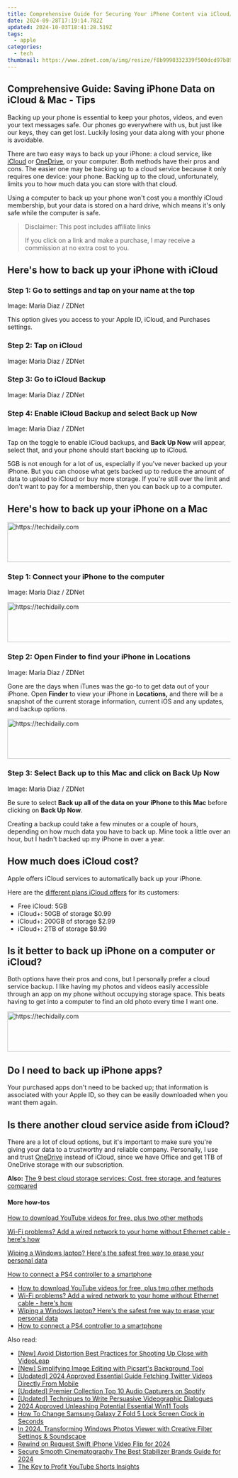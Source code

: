 ```yaml
---
title: Comprehensive Guide for Securing Your iPhone Content via iCloud/Mac Backup Techniques | ZDNet
date: 2024-09-28T17:19:14.782Z
updated: 2024-10-03T18:41:28.519Z
tags:
  - apple
categories:
  - tech
thumbnail: https://www.zdnet.com/a/img/resize/f8b9990332339f500dcd97b895a93b0a014249d8/2022/06/14/6210dbe6-6416-4bbd-9630-da467ec76f68/plug-in-iphone.jpg?width=278&height=156&fit=crop&auto=webp
---
```


## Comprehensive Guide: Saving iPhone Data on iCloud & Mac - Tips

Backing up your phone is essential to keep your photos, videos, and even your text messages safe. Our phones go everywhere with us, but just like our keys, they can get lost. Luckily losing your data along with your phone is avoidable. 

There are two easy ways to back up your iPhone: a cloud service, like [iCloud](https://apple.sjv.io/c/159047/435031/7613?&sharedId=zdnet&u=https%3A%2F%2Fwww.apple.com%2Ficloud%2F&subId1=zd-%5F%5FCOM%5FCLICK%5FID%5F%5F-dtp) or [OneDrive](https://www.microsoft.com/en-us/microsoft-365/onedrive/online-cloud-storage), or your computer. Both methods have their pros and cons. The easier one may be backing up to a cloud service because it only requires one device: your phone. Backing up to the cloud, unfortunately, limits you to how much data you can store with that cloud. 

Using a computer to back up your phone won't cost you a monthly iCloud membership, but your data is stored on a hard drive, which means it's only safe while the computer is safe. 

>  Disclaimer: This post includes affiliate links
>
>  If you click on a link and make a purchase, I may receive a commission at no extra cost to you.
>

## Here's how to back up your iPhone with iCloud

### Step 1: Go to settings and tap on your name at the top

Image: Maria Diaz / ZDNet

This option gives you access to your Apple ID, iCloud, and Purchases settings. 

### Step 2: Tap on iCloud

Image: Maria Diaz / ZDNet

### Step 3: Go to iCloud Backup

Image: Maria Diaz / ZDNet

### Step 4: Enable iCloud Backup and select Back up Now

Image: Maria Diaz / ZDNet

Tap on the toggle to enable iCloud backups, and **Back Up Now** will appear, select that, and your phone should start backing up to iCloud.

5GB is not enough for a lot of us, especially if you've never backed up your iPhone. But you can choose what gets backed up to reduce the amount of data to upload to iCloud or buy more storage. If you're still over the limit and don't want to pay for a membership, then you can back up to a computer.

## Here's how to back up your iPhone on a Mac

<!-- affiliate ads begin -->
<a href="https://zebaoaffiliateprogram.pxf.io/c/5597632/2137975/21526" target="_top" id="2137975">
  <img src="//a.impactradius-go.com/display-ad/21526-2137975" border="0" alt="https://techidaily.com" width="728" height="90"/>
</a>
<img height="0" width="0" src="https://zebaoaffiliateprogram.pxf.io/i/5597632/2137975/21526" style="position:absolute;visibility:hidden;" border="0" />
<!-- affiliate ads end -->

### Step 1: Connect your iPhone to the computer

Image: Maria Diaz / ZDNet

<!-- affiliate ads begin -->
<a href="https://ephamedtechinc.pxf.io/c/5597632/2136620/26400" target="_top" id="2136620">
  <img src="//a.impactradius-go.com/display-ad/26400-2136620" border="0" alt="https://techidaily.com" width="728" height="90"/>
</a>
<img height="0" width="0" src="https://ephamedtechinc.pxf.io/i/5597632/2136620/26400" style="position:absolute;visibility:hidden;" border="0" />
<!-- affiliate ads end -->

### Step 2: Open Finder to find your iPhone in Locations

Image: Maria Diaz / ZDNet

Gone are the days when iTunes was the go-to to get data out of your iPhone. Open **Finder** to view your iPhone in **Locations,** and there will be a snapshot of the current storage information, current iOS and any updates, and backup options.

<!-- affiliate ads begin -->
<a href="https://imp.i357552.net/c/5597632/1061528/11832" target="_top" id="1061528">
  <img src="//a.impactradius-go.com/display-ad/11832-1061528" border="0" alt="https://techidaily.com" width="728" height="90"/>
</a>
<img height="0" width="0" src="https://imp.i357552.net/i/5597632/1061528/11832" style="position:absolute;visibility:hidden;" border="0" />
<!-- affiliate ads end -->

### Step 3: Select Back up to this Mac and click on Back Up Now

Image: Maria Diaz / ZDNet

Be sure to select **Back up all of the data on your iPhone to this Mac** before clicking on **Back Up Now**.

Creating a backup could take a few minutes or a couple of hours, depending on how much data you have to back up. Mine took a little over an hour, but I hadn't backed up my iPhone in over a year. 

## How much does iCloud cost?

Apple offers iCloud services to automatically back up your iPhone. 

Here are the [different plans iCloud offers](https://apple.sjv.io/c/159047/435031/7613?&sharedId=zdnet&u=https%3A%2F%2Fwww.apple.com%2Ficloud%2F&subId1=zd-319984dc77df4395b4d5ec2e374fe00d-dtp) for its customers:

* Free iCloud: 5GB
* iCloud+: 50GB of storage $0.99
* iCloud+: 200GB of storage $2.99
* iCloud+: 2TB of storage $9.99

## Is it better to back up iPhone on a computer or iCloud?

Both options have their pros and cons, but I personally prefer a cloud service backup. I like having my photos and videos easily accessible through an app on my phone without occupying storage space. This beats having to get into a computer to find an old photo every time I want one. 

<!-- affiliate ads begin -->
<a href="https://appsumo.8odi.net/c/5597632/2129738/7443" target="_top" id="2129738">
  <img src="//a.impactradius-go.com/display-ad/7443-2129738" border="0" alt="https://techidaily.com" width="728" height="90"/>
</a>
<img height="0" width="0" src="https://appsumo.8odi.net/i/5597632/2129738/7443" style="position:absolute;visibility:hidden;" border="0" />
<!-- affiliate ads end -->

## Do I need to back up iPhone apps?

Your purchased apps don't need to be backed up; that information is associated with your Apple ID, so they can be easily downloaded when you want them again. 

## Is there another cloud service aside from iCloud?

There are a lot of cloud options, but it's important to make sure you're giving your data to a trustworthy and reliable company. Personally, I use and trust [OneDrive](https://click.linksynergy.com/deeplink?id=IokOf8qagZo&mid=46107&u1=zd-d73ea0f17ea044738893319ef0f45b3d-dtp&murl=https%3A%2F%2Fwww.microsoft.com%2Fen-us%2Fmicrosoft-365%2Fonedrive%2Fonline-cloud-storage&fobs=zd-%5F%5FCOM%5FCLICK%5FID%5F%5F-dtp) instead of iCloud, since we have Office and get 1TB of OneDrive storage with our subscription.

**Also:** [The 9 best cloud storage services: Cost, free storage, and features compared](https://www.zdnet.com/article/best-cloud-storage/)

#### More how-tos

[How to download YouTube videos for free, plus two other methods](https://www.zdnet.com/article/how-to-download-youtube-videos-for-free-plus-two-other-methods/ "How to download YouTube videos for free, plus two other methods")

[Wi-Fi problems? Add a wired network to your home without Ethernet cable - here's how](https://www.zdnet.com/article/ditch-the-wi-fi-how-to-add-a-wired-network-to-your-home-without-ethernet-cable/ "Wi-Fi problems? Add a wired network to your home without Ethernet cable - here's how")

[Wiping a Windows laptop? Here's the safest free way to erase your personal data](https://www.zdnet.com/article/wiping-a-windows-laptop-heres-the-safest-free-way-to-erase-your-personal-data/ "Wiping a Windows laptop? Here's the safest free way to erase your personal data")

[How to connect a PS4 controller to a smartphone](https://www.zdnet.com/article/how-to-connect-a-ps4-controller-to-a-smartphone/ "How to connect a PS4 controller to a smartphone")

* [How to download YouTube videos for free, plus two other methods](https://www.zdnet.com/article/how-to-download-youtube-videos-for-free-plus-two-other-methods/ "How to download YouTube videos for free, plus two other methods")
* [Wi-Fi problems? Add a wired network to your home without Ethernet cable - here's how](https://www.zdnet.com/article/ditch-the-wi-fi-how-to-add-a-wired-network-to-your-home-without-ethernet-cable/ "Wi-Fi problems? Add a wired network to your home without Ethernet cable - here's how")
* [Wiping a Windows laptop? Here's the safest free way to erase your personal data](https://www.zdnet.com/article/wiping-a-windows-laptop-heres-the-safest-free-way-to-erase-your-personal-data/ "Wiping a Windows laptop? Here's the safest free way to erase your personal data")
* [How to connect a PS4 controller to a smartphone](https://www.zdnet.com/article/how-to-connect-a-ps4-controller-to-a-smartphone/ "How to connect a PS4 controller to a smartphone")

<ins class="adsbygoogle"
     style="display:block"
     data-ad-format="autorelaxed"
     data-ad-client="ca-pub-7571918770474297"
     data-ad-slot="1223367746"></ins>

<ins class="adsbygoogle"
     style="display:block"
     data-ad-client="ca-pub-7571918770474297"
     data-ad-slot="8358498916"
     data-ad-format="auto"
     data-full-width-responsive="true"></ins>

<span class="atpl-alsoreadstyle">Also read:</span>
<div><ul>
<li><a href="https://article-tips.techidaily.com/new-avoid-distortion-best-practices-for-shooting-up-close-with-videoleap/"><u>[New] Avoid Distortion Best Practices for Shooting Up Close with VideoLeap</u></a></li>
<li><a href="https://some-tips.techidaily.com/new-simplifying-image-editing-with-picsarts-background-tool/"><u>[New] Simplifying Image Editing with Picsart's Background Tool</u></a></li>
<li><a href="https://twitter-videos.techidaily.com/updated-2024-approved-essential-guide-fetching-twitter-videos-directly-from-mobile/"><u>[Updated] 2024 Approved Essential Guide Fetching Twitter Videos Directly From Mobile</u></a></li>
<li><a href="https://screen-mirroring-recording.techidaily.com/updated-premier-collection-top-10-audio-capturers-on-spotify/"><u>[Updated] Premier Collection Top 10 Audio Capturers on Spotify</u></a></li>
<li><a href="https://some-tips.techidaily.com/updated-techniques-to-write-persuasive-videographic-dialogues/"><u>[Updated] Techniques to Write Persuasive Videographic Dialogues</u></a></li>
<li><a href="https://some-tips.techidaily.com/2024-approved-unleashing-potential-essential-win11-tools/"><u>2024 Approved Unleashing Potential Essential Win11 Tools</u></a></li>
<li><a href="https://android-unlock.techidaily.com/how-to-change-samsung-galaxy-z-fold-5-lock-screen-clock-in-seconds-by-drfone-android/"><u>How To Change Samsung Galaxy Z Fold 5 Lock Screen Clock in Seconds</u></a></li>
<li><a href="https://some-tips.techidaily.com/in-2024-transforming-windows-photos-viewer-with-creative-filter-settings-and-soundscape/"><u>In 2024, Transforming Windows Photos Viewer with Creative Filter Settings & Soundscape</u></a></li>
<li><a href="https://extra-skills.techidaily.com/rewind-on-request-swift-iphone-video-flip-for-2024/"><u>Rewind on Request Swift iPhone Video Flip for 2024</u></a></li>
<li><a href="https://extra-skills.techidaily.com/secure-smooth-cinematography-the-best-stabilizer-brands-guide-for-2024/"><u>Secure Smooth Cinematography The Best Stabilizer Brands Guide for 2024</u></a></li>
<li><a href="https://youtube-video-recordings.techidaily.com/the-key-to-profit-youtube-shorts-insights/"><u>The Key to Profit YouTube Shorts Insights</u></a></li>
</ul></div>

